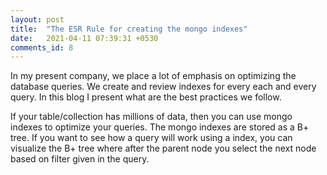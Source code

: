 ```yaml
---
layout: post
title:  "The ESR Rule for creating the mongo indexes"
date:   2021-04-11 07:39:31 +0530
comments_id: 8
---
```


In my present company, we place a lot of emphasis on optimizing the database queries. We create and review indexes for every each and every query. In this blog I present what are the best practices we follow.

If your table/collection has millions of data, then you can use mongo indexes to optimize your queries. The mongo indexes are stored as a B+ tree. If you want to see how a query will work using a index, you can visualize the B+ tree where after the parent node you select the next node based on filter given in the query.

